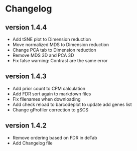 Changelog
==========

<!--
Newest changes should be on top.
-->
version 1.4.4
---------------------------
+ Add tSNE plot to Dimension reduction
+ Move normalized MDS to Dimension reduction
+ Change PCA tab to Dimension reduction
+ Remove MDS 3D and PCA 3D
+ Fix false warning: Contrast are the same error

version 1.4.3
---------------------------
+ Add prior count to CPM calculation
+ Add FDR sort again to markdown files
+ Fix filenames when downloading
+ Add check reload to barcodeplot to update add genes list
+ Change gProfiler correction to gSCS

version 1.4.2
---------------------------
+ Remove ordering based on FDR in deTab
+ Add Changelog file
